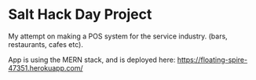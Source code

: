 # Salt Hack Day Project

My attempt on making a POS system for the service industry.
(bars, restaurants, cafes etc).

App is using the MERN stack, and is deployed here: https://floating-spire-47351.herokuapp.com/
